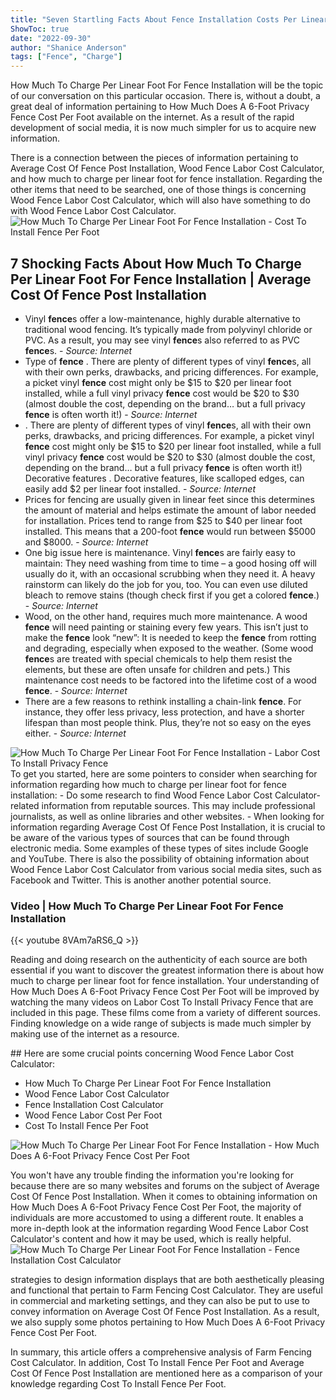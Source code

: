 ```yaml
---
title: "Seven Startling Facts About Fence Installation Costs Per Linear Foot"
ShowToc: true 
date: "2022-09-30"
author: "Shanice Anderson" 
tags: ["Fence", "Charge"]
---
```


How Much To Charge Per Linear Foot For Fence Installation will be the topic of our conversation on this particular occasion. There is, without a doubt, a great deal of information pertaining to How Much Does A 6-Foot Privacy Fence Cost Per Foot available on the internet. As a result of the rapid development of social media, it is now much simpler for us to acquire new information.

There is a connection between the pieces of information pertaining to Average Cost Of Fence Post Installation, Wood Fence Labor Cost Calculator, and how much to charge per linear foot for fence installation. Regarding the other items that need to be searched, one of those things is concerning Wood Fence Labor Cost Calculator, which will also have something to do with Wood Fence Labor Cost Calculator.
<img loading="lazy" src="https://upgradedhome.com/wp-content/uploads/2020/11/shutterstock_1100107562-768x512.jpg" onerror="this.onerror=null;this.src='https://blogger.googleusercontent.com/img/a/AVvXsEhe7F7TRXHtjiKvHb5vS7DmnxvpHiDyoYyYvm1nHB3Qp2_w3BnM6A2eq4v7FYxCC9bfZt3a9vIMtAYEKUiaDQbHMg-ViyGmRIj39MLp0bGFfgfYw1Dc9q_H-T0wiTm3l0Uq42dETrN9eC8aGJ9_IORZsxST1AcLR7np1koOfcc7tnHa4S8Mwz_xD9d0=s16000';" alt="How Much To Charge Per Linear Foot For Fence Installation - Cost To Install Fence Per Foot" >

## 7 Shocking Facts About How Much To Charge Per Linear Foot For Fence Installation | Average Cost Of Fence Post Installation
-   Vinyl **fence**s offer a low-maintenance, highly durable alternative to traditional wood fencing. It’s typically made from polyvinyl chloride or PVC. As a result, you may see vinyl **fence**s also referred to as PVC **fence**s. - <cite>Source: Internet</cite>
-   Type of **fence** . There are plenty of different types of vinyl **fence**s, all with their own perks, drawbacks, and pricing differences. For example, a picket vinyl **fence** cost might only be $15 to $20 per linear foot installed, while a full vinyl privacy **fence** cost would be $20 to $30 (almost double the cost, depending on the brand… but a full privacy **fence** is often worth it!) - <cite>Source: Internet</cite>
-   . There are plenty of different types of vinyl **fence**s, all with their own perks, drawbacks, and pricing differences. For example, a picket vinyl **fence** cost might only be $15 to $20 per linear foot installed, while a full vinyl privacy **fence** cost would be $20 to $30 (almost double the cost, depending on the brand… but a full privacy **fence** is often worth it!) Decorative features . Decorative features, like scalloped edges, can easily add $2 per linear foot installed. - <cite>Source: Internet</cite>
-   Prices for fencing are usually given in linear feet since this determines the amount of material and helps estimate the amount of labor needed for installation. Prices tend to range from $25 to $40 per linear foot installed. This means that a 200-foot **fence** would run between $5000 and $8000. - <cite>Source: Internet</cite>
-   One big issue here is maintenance. Vinyl **fence**s are fairly easy to maintain: They need washing from time to time – a good hosing off will usually do it, with an occasional scrubbing when they need it. A heavy rainstorm can likely do the job for you, too. You can even use diluted bleach to remove stains (though check first if you get a colored **fence**.) - <cite>Source: Internet</cite>
-   Wood, on the other hand, requires much more maintenance. A wood **fence** will need painting or staining every few years. This isn’t just to make the **fence** look “new”: It is needed to keep the **fence** from rotting and degrading, especially when exposed to the weather. (Some wood **fence**s are treated with special chemicals to help them resist the elements, but these are often unsafe for children and pets.) This maintenance cost needs to be factored into the lifetime cost of a wood **fence**. - <cite>Source: Internet</cite>
-   There are a few reasons to rethink installing a chain-link **fence**. For instance, they offer less privacy, less protection, and have a shorter lifespan than most people think. Plus, they’re not so easy on the eyes either. - <cite>Source: Internet</cite>


<img loading="lazy" src="https://i.pinimg.com/originals/d8/50/36/d8503646684941e46869013cb31b6cb9.jpg" onerror="this.onerror=null;this.src='https://blogger.googleusercontent.com/img/a/AVvXsEhe7F7TRXHtjiKvHb5vS7DmnxvpHiDyoYyYvm1nHB3Qp2_w3BnM6A2eq4v7FYxCC9bfZt3a9vIMtAYEKUiaDQbHMg-ViyGmRIj39MLp0bGFfgfYw1Dc9q_H-T0wiTm3l0Uq42dETrN9eC8aGJ9_IORZsxST1AcLR7np1koOfcc7tnHa4S8Mwz_xD9d0=s16000';" alt="How Much To Charge Per Linear Foot For Fence Installation - Labor Cost To Install Privacy Fence" >
To get you started, here are some pointers to consider when searching for information regarding how much to charge per linear foot for fence installation:
- Do some research to find Wood Fence Labor Cost Calculator-related information from reputable sources. This may include professional journalists, as well as online libraries and other websites.
- When looking for information regarding Average Cost Of Fence Post Installation, it is crucial to be aware of the various types of sources that can be found through electronic media. Some examples of these types of sites include Google and YouTube. There is also the possibility of obtaining information about Wood Fence Labor Cost Calculator from various social media sites, such as Facebook and Twitter. This is another another potential source.

### Video | How Much To Charge Per Linear Foot For Fence Installation
{{< youtube 8VAm7aRS6_Q >}} 


Reading and doing research on the authenticity of each source are both essential if you want to discover the greatest information there is about how much to charge per linear foot for fence installation.
Your understanding of How Much Does A 6-Foot Privacy Fence Cost Per Foot will be improved by watching the many videos on Labor Cost To Install Privacy Fence that are included in this page. These films come from a variety of different sources. Finding knowledge on a wide range of subjects is made much simpler by making use of the internet as a resource.
<script async="async" data-cfasync="false" src="//normallydemandedalter.com/fe63df3c5408708b15d8dc3d9b206b31/invoke.js"></script>
<div id="container-fe63df3c5408708b15d8dc3d9b206b31"></div>
## Here are some crucial points concerning Wood Fence Labor Cost Calculator:

- How Much To Charge Per Linear Foot For Fence Installation
- Wood Fence Labor Cost Calculator
- Fence Installation Cost Calculator
- Wood Fence Labor Cost Per Foot
- Cost To Install Fence Per Foot

 <img loading="lazy" src="http://d31eqxppr3nlos.cloudfront.net/wp-content/uploads/2015/12/10150913/4-wooden-fences.jpg" onerror="this.onerror=null;this.src='https://blogger.googleusercontent.com/img/a/AVvXsEhe7F7TRXHtjiKvHb5vS7DmnxvpHiDyoYyYvm1nHB3Qp2_w3BnM6A2eq4v7FYxCC9bfZt3a9vIMtAYEKUiaDQbHMg-ViyGmRIj39MLp0bGFfgfYw1Dc9q_H-T0wiTm3l0Uq42dETrN9eC8aGJ9_IORZsxST1AcLR7np1koOfcc7tnHa4S8Mwz_xD9d0=s16000';" alt="How Much To Charge Per Linear Foot For Fence Installation - How Much Does A 6-Foot Privacy Fence Cost Per Foot" >

You won't have any trouble finding the information you're looking for because there are so many websites and forums on the subject of Average Cost Of Fence Post Installation.
When it comes to obtaining information on How Much Does A 6-Foot Privacy Fence Cost Per Foot, the majority of individuals are more accustomed to using a different route. It enables a more in-depth look at the information regarding Wood Fence Labor Cost Calculator's content and how it may be used, which is really helpful.
<img loading="lazy" src="http://hoadogfence.com/assets/images/pet-playgrounds-dog-fence-kits-and-installation-services-9-2000x1333-64.jpg" onerror="this.onerror=null;this.src='https://blogger.googleusercontent.com/img/a/AVvXsEhe7F7TRXHtjiKvHb5vS7DmnxvpHiDyoYyYvm1nHB3Qp2_w3BnM6A2eq4v7FYxCC9bfZt3a9vIMtAYEKUiaDQbHMg-ViyGmRIj39MLp0bGFfgfYw1Dc9q_H-T0wiTm3l0Uq42dETrN9eC8aGJ9_IORZsxST1AcLR7np1koOfcc7tnHa4S8Mwz_xD9d0=s16000';" alt="How Much To Charge Per Linear Foot For Fence Installation - Fence Installation Cost Calculator" >

strategies to design information displays that are both aesthetically pleasing and functional that pertain to Farm Fencing Cost Calculator. They are useful in commercial and marketing settings, and they can also be put to use to convey information on Average Cost Of Fence Post Installation. As a result, we also supply some photos pertaining to How Much Does A 6-Foot Privacy Fence Cost Per Foot.

In summary, this article offers a comprehensive analysis of Farm Fencing Cost Calculator. In addition, Cost To Install Fence Per Foot and Average Cost Of Fence Post Installation are mentioned here as a comparison of your knowledge regarding Cost To Install Fence Per Foot.

	

